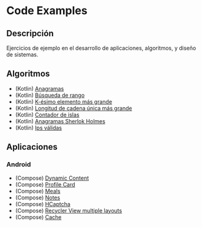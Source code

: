 # Code Examples

## Descripción

Ejercicios de ejemplo en el desarrollo de aplicaciones, algoritmos, y diseño de sistemas.

## Algoritmos

- (Kotlin) [Anagramas](https://github.com/cmg-dev-mx/Code-Examples/blob/main/Kotlin/src/main/kotlin/Anagrams.kt)
- (Kotlin) [Búsqueda de rango](https://github.com/cmg-dev-mx/Code-Examples/blob/main/Kotlin/src/main/kotlin/FirstAndLastPosition.kt)
- (Kotlin) [K-ésimo elemento más grande](https://github.com/cmg-dev-mx/Code-Examples/blob/main/Kotlin/src/main/kotlin/KthLargestElement.kt)
- (Kotlin) [Longitud de cadena única más grande](https://github.com/cmg-dev-mx/Code-Examples/blob/main/Kotlin/src/main/kotlin/LongestUniqueString.kt)
- (Kotlin) [Contador de islas](https://github.com/cmg-dev-mx/Code-Examples/blob/main/Kotlin/src/main/kotlin/Patches.kt)
- (Kotlin) [Anagramas Sherlok Holmes](https://github.com/cmg-dev-mx/Code-Examples/blob/main/Kotlin/src/main/kotlin/SherlokHolmesAnagram.kt)
- (Kotlin) [Ips válidas](https://github.com/cmg-dev-mx/Code-Examples/blob/main/Kotlin/src/main/kotlin/ValidIps.kt)

## Aplicaciones

### Android

- (Compose) [Dynamic Content](https://github.com/cmg-dev-mx/Code-Examples/tree/main/Android/Dynamic_Content)
- (Compose) [Profile Card](https://github.com/cmg-dev-mx/Code-Examples/tree/main/Android/ProfileCard)
- (Compose) [Meals](https://github.com/cmg-dev-mx/Code-Examples/tree/main/Android/Meals)
- (Compose) [Notes](https://github.com/cmg-dev-mx/Code-Examples/tree/main/Android/Notes)
- (Compose) [HCaptcha](https://github.com/cmg-dev-mx/Code-Examples/tree/main/Android/HCaptcha)
- (Compose) [Recycler View multiple layouts](https://github.com/cmg-dev-mx/Code-Examples/tree/main/Android/RecyclerViewDemo)
- (Compose) [Cache](https://github.com/cmg-dev-mx/Code-Examples/tree/main/Android/Cache)